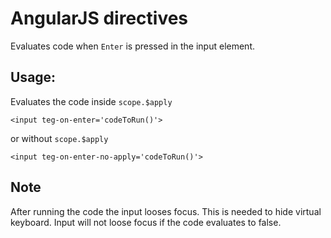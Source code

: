 # AngularJS directives

Evaluates code when `Enter` is pressed in the input element.

## Usage:

Evaluates the code inside `scope.$apply`

    <input teg-on-enter='codeToRun()'>

or without `scope.$apply`

    <input teg-on-enter-no-apply='codeToRun()'>

## Note

After running the code the input looses focus. This is needed to hide virtual keyboard.
Input will not loose focus if the code evaluates to false.

